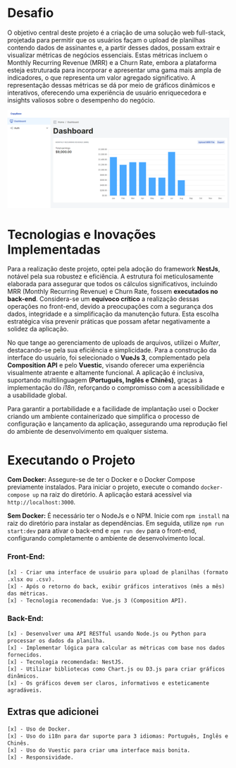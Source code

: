 # Desafio

O objetivo central deste projeto é a criação de uma solução web full-stack, projetada para permitir que os usuários façam o upload de planilhas contendo dados de assinantes e, a partir desses dados, possam extrair e visualizar métricas de negócios essenciais. Estas métricas incluem o Monthly Recurring Revenue (MRR) e a Churn Rate, embora a plataforma esteja estruturada para incorporar e apresentar uma gama mais ampla de indicadores, o que representa um valor agregado significativo. A representação dessas métricas se dá por meio de gráficos dinâmicos e interativos, oferecendo uma experiência de usuário enriquecedora e insights valiosos sobre o desempenho do negócio.

![Imagem de exemplo](/apresentacao.png)


# Tecnologias e Inovações Implementadas

Para a realização deste projeto, optei pela adoção do framework **NestJs**, notável pela sua robustez e eficiência. A estrutura foi meticulosamente elaborada para assegurar que todos os cálculos significativos, incluindo MRR (Monthly Recurring Revenue) e Churn Rate, fossem **executados no back-end**. Considera-se um **equívoco crítico** a realização dessas operações no front-end, devido a preocupações com a segurança dos dados, integridade e a simplificação da manutenção futura. Esta escolha estratégica visa prevenir práticas que possam afetar negativamente a solidez da aplicação.

No que tange ao gerenciamento de uploads de arquivos, utilizei o _Multer_, destacando-se pela sua eficiência e simplicidade. Para a construção da interface do usuário, foi selecionado o **VueJs 3**, complementado pela **Composition API** e pelo **Vuestic**, visando oferecer uma experiência visualmente atraente e altamente funcional. A aplicação é inclusiva, suportando multilinguagem **(Português, Inglês e Chinês)**, graças à implementação do _i18n_, reforçando o compromisso com a acessibilidade e a usabilidade global.

Para garantir a portabilidade e a facilidade de implantação usei o Docker criando um ambiente containerizado que simplifica o processo de configuração e lançamento da aplicação, assegurando uma reprodução fiel do ambiente de desenvolvimento em qualquer sistema.

# Executando o Projeto

**Com Docker:**
Assegure-se de ter o Docker e o Docker Compose previamente instalados. Para iniciar o projeto, execute o comando `docker-compose up` na raiz do diretório. A aplicação estará acessível via `http://localhost:3000`.

**Sem Docker:**
É necessário ter o NodeJs e o NPM. Inicie com `npm install` na raiz do diretório para instalar as dependências. Em seguida, utilize `npm run start:dev` para ativar o back-end e `npm run dev` para o front-end, configurando completamente o ambiente de desenvolvimento local.

### Front-End:

    [x] - Criar uma interface de usuário para upload de planilhas (formato .xlsx ou .csv).
    [x] - Após o retorno do back, exibir gráficos interativos (mês a mês) das métricas.
    [x] - Tecnologia recomendada: Vue.js 3 (Composition API).

### Back-End:

    [x] - Desenvolver uma API RESTful usando Node.js ou Python para processar os dados da planilha.
    [x] - Implementar lógica para calcular as métricas com base nos dados fornecidos.
    [x] - Tecnologia recomendada: NestJS.
    [x] - Utilizar bibliotecas como Chart.js ou D3.js para criar gráficos dinâmicos.
    [x] - Os gráficos devem ser claros, informativos e esteticamente agradáveis.

## Extras que adicionei

    [x] - Uso de Docker.
    [x] - Uso do i18n para dar suporte para 3 idiomas: Português, Inglês e Chinês.
    [x] - Uso do Vuestic para criar uma interface mais bonita.
    [x] - Responsividade.
